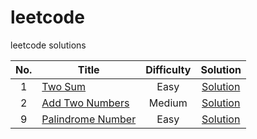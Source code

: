 # leetcode
leetcode solutions


|  No.  |           Title                                                                   | Difficulty |    Solution                                        |
|:-----:|-----------------------------------------------------------------------------------|:----------:|:--------------------------------------------------:|
|1      |[Two Sum](https://leetcode.com/problems/two-sum/)                                  |   Easy     | [Solution](/solutions/001_twoSum.py)               |
|2      |[Add Two Numbers](https://leetcode.com/problems/add-two-numbers/submissions/)      |   Medium   | [Solution](/solutions/002_addTwoNumbers.py)        |
|9      |[Palindrome Number](https://leetcode.com/problems/palindrome-number/submissions/)  |   Easy     | [Solution](/solutions/009_palindromeNumber.py)     |
